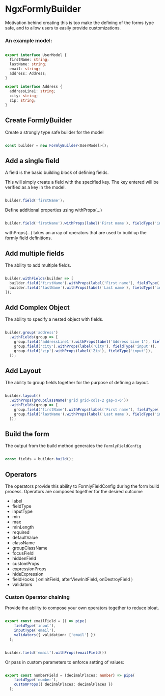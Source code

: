# NgxFormlyBuilder

Motivation behind creating this is too make the defining of the forms type safe, and to allow users to easily provide customizations.


### An example model:

```typescript

export interface UserModel {
  firstName: string;
  lastName: string;
  email: string;
  address: Address;
}

export interface Address {
  addressLine1: string;
  city: string;
  zip: string;
}

```

## Create FormlyBuilder
Create a strongly type safe builder for the model

```typescript

const builder = new FormlyBuilder<UserModel>();

```

## Add a single field

A field is the basic building block of defining fields.

This will simply create a field with the specified key. The key entered will be verified as a key in the model.
```typescript

builder.field('firstName');

```

Define additional properties using withProps(...)

```typescript

builder.field('firstName').withProps(label('First name'), fieldType('input'));

```
withProps(...) takes an array of operators that are used to build up the formly field definitions.


## Add multiple fields

The ability to add multiple fields.

```typescript

builder.withFields(builder => [
  builder.field('firstName').withProps(label('First name'), fieldType('input')),
  builder.field('lastName').withProps(label('Last name'), fieldType('input'))
]);

```

## Add Complex Object

The ability to specify a nested object with fields.

```typescript

builder.group('address')
  .withFields(group => [
    group.field('addressLine1').withProps(label('Address Line 1'), fieldType('input')),
    group.field('city').withProps(label('City'), fieldType('input')),
    group.field('zip').withProps(label('Zip'), fieldType('input')),
  ]);

```

## Add Layout

The ability to group fields together for the purpose of defining a layout.

```typescript

builder.layout()
  .withProps(groupClassName('grid grid-cols-2 gap-x-6'))
  .withFields(group => [
    group.field('firstName').withProps(label('First name'), fieldType('input')),
    group.field('lastName').withProps(label('Last name'), fieldType('input'))
  ]);

```

## Build the form

The output from the build method generates the `FormlyFieldConfig`

```typescript

const fields = builder.build();

```


## Operators

The operators provide this ability to FormlyFieldConfig during the form build process. Operators are composed together for the desired outcome

- label
- fieldType
- inputType
- min
- max
- minLength
- required
- defaultValue
- className
- groupClassName
- focusField
- hiddenField
- customProps
- expressionProps
- hideExpression
- fieldHooks ( onInitField, afterViewInitField, onDestroyField )
- validators

### Custom Operator chaining

Provide the ability to compose your own operators together to reduce bloat.

```typescript

export const emailField = () => pipe(
    fieldType('input'),
    inputType('email'),
    validators({ validation: ['email'] })
  );


builder.field('email').withProps(emailField())

```

Or pass in custom parameters to enforce setting of values:

```typescript

export const numberField = (decimalPlaces: number) => pipe(
    fieldType('number'),
    customProps({ decimalPlaces: decimalPlaces })
  );

```
